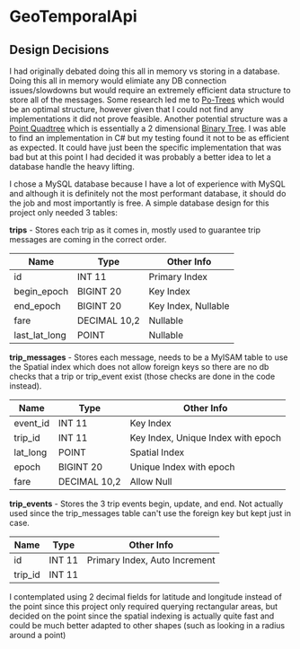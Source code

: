 # GeoTemporalApi

## Design Decisions
I had originally debated doing this all in memory vs storing in a database. Doing this all in memory would elimiate any DB connection issues/slowdowns but would require an extremely efficient data structure to store all of the messages. Some research led me to [Po-Trees](http://liris.cnrs.fr/~sservign/SDH04%20Noel.pdf) which would be an optimal structure, however given that I could not find any implementations it did not prove feasible. Another potential structure was a [Point Quadtree](https://en.wikipedia.org/wiki/Quadtree#Point_quadtree) which is essentially a 2 dimensional [Binary Tree](https://en.wikipedia.org/wiki/Binary_tree). I was able to find an implementation in C# but my testing found it not to be as efficient as expected. It could have just been the specific implementation that was bad but at this point I had decided it was probably a better idea to let a database handle the heavy lifting.

I chose a MySQL database because I have a lot of experience with MySQL and although it is definitely not the most performant database, it should do the job and most importantly is free. A simple database design for this project only needed 3 tables:

**trips** - Stores each trip as it comes in, mostly used to guarantee trip messages are coming in the correct order.

Name|Type|Other Info
---|---|---
id|INT 11|Primary Index
begin_epoch|BIGINT 20| Key Index
end_epoch|BIGINT 20| Key Index, Nullable
fare|DECIMAL 10,2|Nullable
last_lat_long|POINT|Nullable

**trip_messages** - Stores each message, needs to be a MyISAM table to use the Spatial index which does not allow foreign keys so there are no db checks that a trip or trip_event exist (those checks are done in the code instead).

Name|Type|Other Info
---|---|---
event_id|INT 11|Key Index
trip_id|INT 11|Key Index, Unique Index with epoch
lat_long|POINT|Spatial Index
epoch|BIGINT 20|Unique Index with epoch
fare|DECIMAL 10,2|Allow Null

**trip_events** - Stores the 3 trip events begin, update, and end. Not actually used since the trip_messages table can't use the foreign key but kept just in case.

Name|Type|Other Info
---|---|---
id|INT 11|Primary Index, Auto Increment
trip_id|INT 11

I contemplated using 2 decimal fields for latitude and longitude instead of the point since this project only required querying rectangular areas, but decided on the point since the spatial indexing is actually quite fast and could be much better adapted to other shapes (such as looking in a radius around a point)
